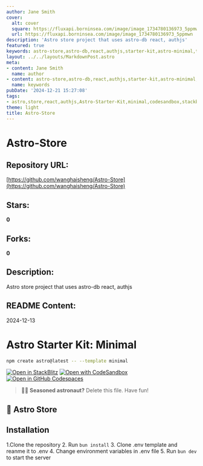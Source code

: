 ```yaml
---
author: Jane Smith
cover:
  alt: cover
  square: https://fluxapi.borninsea.com/image/image_1734780136973_5ppmwn
  url: https://fluxapi.borninsea.com/image/image_1734780136973_5ppmwn
description: 'Astro store project that uses astro-db react, authjs'
featured: true
keywords: astro-store,astro-db,react,authjs,starter-kit,astro-minimal,tutorial
layout: ../../layouts/MarkdownPost.astro
meta:
- content: Jane Smith
  name: author
- content: astro-store,astro-db,react,authjs,starter-kit,astro-minimal,tutorial
  name: keywords
pubDate: '2024-12-21 15:27:08'
tags:
- astro,store,react,authjs,Astro-Starter-Kit,minimal,codesandbox,stackblitz,github-codespaces
theme: light
title: Astro-Store
---
```


# Astro-Store

## Repository URL: 
[https://github.com/wanghaisheng/Astro-Store](https://github.com/wanghaisheng/Astro-Store)

## Stars: 
**0**

## Forks: 
**0**

## Description: 
Astro store project that uses astro-db react, authjs

## README Content: 
2024-12-13

# Astro Starter Kit: Minimal

```sh
npm create astro@latest -- --template minimal
```

[![Open in StackBlitz](https://developer.stackblitz.com/img/open_in_stackblitz.svg)](https://stackblitz.com/github/withastro/astro/tree/latest/examples/minimal)
[![Open with CodeSandbox](https://assets.codesandbox.io/github/button-edit-lime.svg)](https://codesandbox.io/p/sandbox/github/withastro/astro/tree/latest/examples/minimal)
[![Open in GitHub Codespaces](https://github.com/codespaces/badge.svg)](https://codespaces.new/withastro/astro?devcontainer_path=.devcontainer/minimal/devcontainer.json)

> 🧑‍🚀 **Seasoned astronaut?** Delete this file. Have fun!

## 🚀 Astro Store

## Installation

1.Clone the repository
2. Run `bun install`
3. Clone .env template and reanme it to .env
4. Change environment variables in .env file
5. Run `bun dev` to start the server


